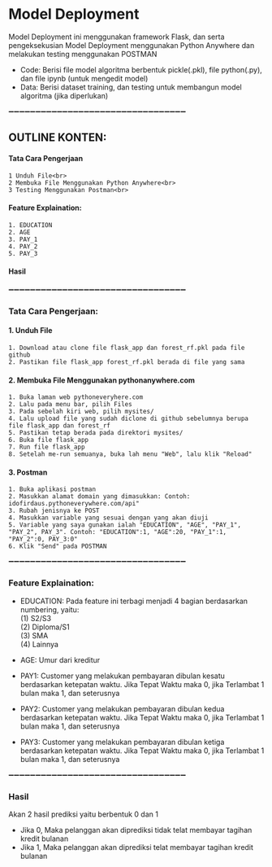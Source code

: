 # Model Deployment


Model Deployment ini menggunakan framework Flask, dan serta pengeksekusian Model Deployment menggunakan Python Anywhere dan melakukan testing menggunakan POSTMAN

- Code: Berisi file model algoritma berbentuk pickle(.pkl), file python(.py), dan file ipynb (untuk mengedit model)
- Data: Berisi dataset training, dan testing untuk membangun model algoritma (jika diperlukan)

➖➖➖➖➖➖➖➖➖➖➖➖➖➖➖➖➖➖➖➖➖➖➖➖➖➖➖➖➖➖➖➖➖

## OUTLINE KONTEN:
#### Tata Cara Pengerjaan<br>
	1 Unduh File<br>
	2 Membuka File Menggunakan Python Anywhere<br>
	3 Testing Menggunakan Postman<br>
#### Feature Explaination:
	1. EDUCATION
	2. AGE
	3. PAY_1
	4. PAY_2
	5. PAY_3
#### Hasil

➖➖➖➖➖➖➖➖➖➖➖➖➖➖➖➖➖➖➖➖➖➖➖➖➖➖➖➖➖➖➖➖➖


### Tata Cara Pengerjaan:
#### 1. Unduh File
	1. Download atau clone file flask_app dan forest_rf.pkl pada file github
	2. Pastikan file flask_app forest_rf.pkl berada di file yang sama

#### 2. Membuka File Menggunakan pythonanywhere.com
	1. Buka laman web pythoneveryhere.com
	2. Lalu pada menu bar, pilih Files
	3. Pada sebelah kiri web, pilih mysites/
	4. Lalu upload file yang sudah diclone di github sebelumnya berupa file flask_app dan forest_rf
	5. Pastikan tetap berada pada direktori mysites/
	6. Buka file flask_app
	7. Run file flask_app
	8. Setelah me-run semuanya, buka lah menu "Web", lalu klik "Reload"

#### 3. Postman
	1. Buka aplikasi postman
	2. Masukkan alamat domain yang dimasukkan: Contoh: idofirdaus.pythoneverywhere.com/api"
	3. Rubah jenisnya ke POST
	4. Masukkan variable yang sesuai dengan yang akan diuji
	5. Variable yang saya gunakan ialah "EDUCATION", "AGE", "PAY_1", "PAY_2", PAY_3". Contoh: "EDUCATION":1, "AGE":20, "PAY_1":1, "PAY_2":0, PAY_3:0"
	6. Klik "Send" pada POSTMAN
  
➖➖➖➖➖➖➖➖➖➖➖➖➖➖➖➖➖➖➖➖➖➖➖➖➖➖➖➖➖➖➖➖➖


### Feature Explaination:
 - EDUCATION: Pada feature ini terbagi menjadi 4 bagian berdasarkan numbering, yaitu:<br>
    (1) S2/S3<br>
    (2) Diploma/S1<br>
    (3) SMA<br>
    (4) Lainnya<br>
 
 - AGE: Umur dari kreditur
 - PAY1: Customer yang melakukan pembayaran dibulan kesatu berdasarkan ketepatan waktu. Jika Tepat Waktu maka 0, jika Terlambat 1 bulan maka 1, dan seterusnya
 - PAY2: Customer yang melakukan pembayaran dibulan kedua berdasarkan ketepatan waktu. Jika Tepat Waktu maka 0, jika Terlambat 1 bulan maka 1, dan seterusnya
 - PAY3: Customer yang melakukan pembayaran dibulan ketiga berdasarkan ketepatan waktu. Jika Tepat Waktu maka 0, jika Terlambat 1 bulan maka 1, dan seterusnya
 
➖➖➖➖➖➖➖➖➖➖➖➖➖➖➖➖➖➖➖➖➖➖➖➖➖➖➖➖➖➖➖➖➖
### Hasil


Akan 2 hasil prediksi yaitu berbentuk 0 dan 1
- Jika 0, Maka pelanggan akan diprediksi tidak telat membayar tagihan kredit bulanan
- Jika 1, Maka pelanggan akan diprediksi telat membayar tagihan kredit bulanan
